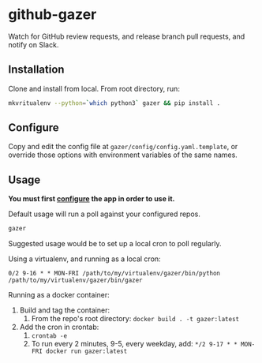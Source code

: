 # github-gazer

Watch for GitHub review requests, and release branch pull requests, and notify on Slack.

## Installation

Clone and install from local.  From root directory, run:  

```bash
mkvritualenv --python=`which python3` gazer && pip install .
```

## Configure

Copy and edit the config file at `gazer/config/config.yaml.template`, or override those options with environment variables of the same names.

## Usage

**You must first [configure](#Configure) the app in order to use it.**

Default usage will run a poll against your configured repos.  

```bash
gazer
```

Suggested usage would be to set up a local cron to poll regularly.

Using a virtualenv, and running as a local cron:

```cron
0/2 9-16 * * MON-FRI /path/to/my/virtualenv/gazer/bin/python /path/to/my/virtualenv/gazer/bin/gazer
```

Running as a docker container:

1. Build and tag the container:
    1. From the repo's root directory: `docker build . -t gazer:latest`
1. Add the cron in crontab:
    1. `crontab -e`
    1. To run every 2 minutes, 9-5, every weekday, add: `*/2 9-17 * * MON-FRI docker run gazer:latest`
